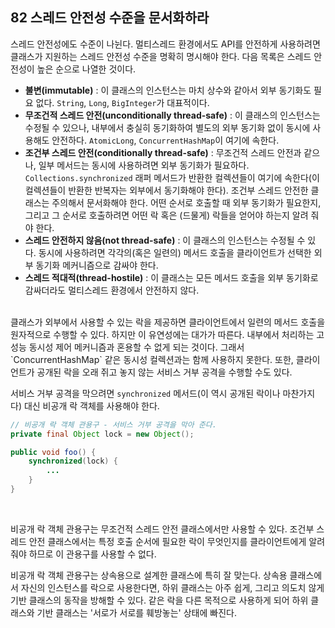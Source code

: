 ## 82 스레드 안전성 수준을 문서화하라

스레드 안전성에도 수준이 나뉜다. 멀티스레드 환경에서도 API를 안전하게 사용하려면 클래스가 지원하는 스레드 안전성 수준을 명확히 명시해야 한다. 다음 목록은 스레드 안전성이 높은 순으로 나열한 것이다.

- **불변(immutable)** : 이 클래스의 인스턴스는 마치 상수와 같아서 외부 동기화도 필요 없다. `String`, `Long`, `BigInteger`가 대표적이다.
- **무조건적 스레드 안전(unconditionally thread-safe)** : 이 클래스의 인스턴스는 수정될 수 있으나, 내부에서 충실히 동기화하여 별도의 외부 동기화 없이 동시에 사용해도 안전하다. `AtomicLong`, `ConcurrentHashMap`이 여기에 속한다.
- **조건부 스레드 안전(conditionally thread-safe)** : 무조건적 스레드 안전과 같으나, 일부 메서드는 동시에 사용하려면 외부 동기화가 필요하다. `Collections.synchronized` 래퍼 메서드가 반환한 컬렉션들이 여기에 속한다(이 컬렉션들이 반환한 반복자는 외부에서 동기화해야 한다). 조건부 스레드 안전한 클래스는 주의해서 문서화해야 한다. 어떤 순서로 호출할 때 외부 동기화가 필요한지, 그리고 그 순서로 호출하려면 어떤 락 혹은 (드물게) 락들을 얻어야 하는지 알려 줘야 한다.
- **스레드 안전하지 않음(not thread-safe)** : 이 클래스의 인스턴스는 수정될 수 있다. 동시에 사용하려면 각각의(혹은 일련의) 메서드 호출을 클라이언트가 선택한 외부 동기화 메커니즘으로 감싸야 한다.
- **스레드 적대적(thread-hostile)** : 이 클래스는 모든 메서드 호출을 외부 동기화로 감싸더라도 멀티스레드 환경에서 안전하지 않다.

<br />
클래스가 외부에서 사용할 수 있는 락을 제공하면 클라이언트에서 일련의 메서드 호출을 원자적으로 수행할 수 있다. 하지만 이 유연성에는 대가가 따른다. 내부에서 처리하는 고성능 동시성 제어 메커니즘과 혼용할 수 없게 되는 것이다. 그래서 `ConcurrentHashMap` 같은 동시성 컬렉션과는 함께 사용하지 못한다. 또한, 클라이언트가 공개된 락을 오래 쥐고 놓지 않는 서비스 거부 공격을 수행할 수도 있다.

서비스 거부 공격을 막으려면 `synchronized` 메서드(이 역시 공개된 락이나 마찬가지다) 대신 비공개 락 객체를 사용해야 한다.

```java
// 비공개 락 객체 관용구 - 서비스 거부 공격을 막아 준다.
private final Object lock = new Object();

public void foo() {
    synchronized(lock) {
        ...
    }
}
```

<br />

비공개 락 객체 관용구는 무조건적 스레드 안전 클래스에서만 사용할 수 있다. 조건부 스레드 안전 클래스에서는 특정 호출 순서에 필요한 락이 무엇인지를 클라이언트에게 알려 줘야 하므로 이 관용구를 사용할 수 없다.

비공개 락 객체 관용구는 상속용으로 설계한 클래스에 특히 잘 맞는다. 상속용 클래스에서 자신의 인스턴스를 락으로 사용한다면, 하위 클래스는 아주 쉽게, 그리고 의도치 않게 기반 클래스의 동작을 방해할 수 있다. 같은 락을 다른 목적으로 사용하게 되어 하위 클래스와 기반 클래스는 '서로가 서로를 훼방놓는' 상태에 빠진다.